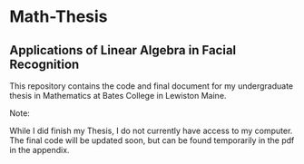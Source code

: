 # Math-Thesis

## Applications of Linear Algebra in Facial Recognition

This repository contains the code and final document for my undergraduate thesis in Mathematics at Bates College in Lewiston Maine.

Note:

While I did finish my Thesis, I do not currently have access to my computer. The final code will be updated soon, but can be found temporarily in the pdf in the appendix.
